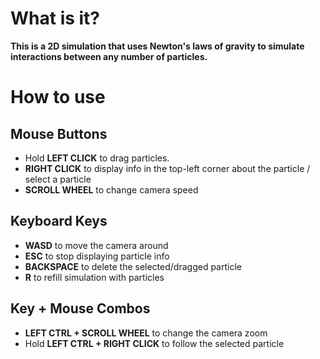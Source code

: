 # What is it?

**This is a 2D simulation that uses Newton's laws of gravity to simulate interactions between any number of particles.**

# How to use

## Mouse Buttons

- Hold **LEFT CLICK** to drag particles.
- **RIGHT CLICK** to display info in the top-left corner about the particle / select a particle
- **SCROLL WHEEL** to change camera speed

## Keyboard Keys

- **WASD** to move the camera around
- **ESC** to stop displaying particle info
- **BACKSPACE** to delete the selected/dragged particle
- **R** to refill simulation with particles

## Key + Mouse Combos

- **LEFT CTRL + SCROLL WHEEL** to change the camera zoom
- Hold **LEFT CTRL + RIGHT CLICK** to follow the selected particle
